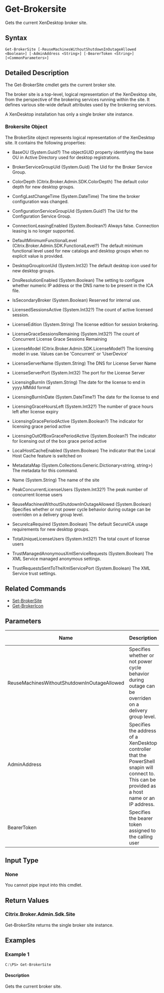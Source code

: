 ﻿
# Get-Brokersite
Gets the current XenDesktop broker site.
## Syntax
```
Get-BrokerSite [-ReuseMachinesWithoutShutdownInOutageAllowed <Boolean>] [-AdminAddress <String>] [-BearerToken <String>] [<CommonParameters>]
```
## Detailed Description
The Get-BrokerSite cmdlet gets the current broker site.

The broker site is a top-level, logical representation of the XenDesktop site, from the perspective of the brokering services running within the site. It defines various site-wide default attributes used by the brokering services.

A XenDesktop installation has only a single broker site instance.


### Brokersite Object
The BrokerSite object represents logical representation of the XenDesktop site. It contains the following properties:


  * BaseOU (System.Guid?) The objectGUID property identifying the base OU in Active Directory used for desktop registrations.

  * BrokerServiceGroupUid (System.Guid) The Uid for the Broker Service Group.

  * ColorDepth (Citrix.Broker.Admin.SDK.ColorDepth) The default color depth for new desktop groups.

  * ConfigLastChangeTime (System.DateTime) The time the broker configuration was changed.

  * ConfigurationServiceGroupUid (System.Guid?) The Uid for the Configuration Service Group.

  * ConnectionLeasingEnabled (System.Boolean?) Always false. Connection leasing is no longer supported.

  * DefaultMinimumFunctionalLevel (Citrix.Broker.Admin.SDK.FunctionalLevel?) The default minimum functional level used for new catalogs and desktop groups when no explicit value is provided.

  * DesktopGroupIconUid (System.Int32) The default desktop icon used for new desktop groups.

  * DnsResolutionEnabled (System.Boolean) The setting to configure whether numeric IP address or the DNS name to be present in the ICA file.

  * IsSecondaryBroker (System.Boolean) Reserved for internal use.

  * LicensedSessionsActive (System.Int32?) The count of active licensed session.

  * LicenseEdition (System.String) The license edition for session brokering.

  * LicenseGraceSessionsRemaining (System.Int32?) The count of Concurrent License Grace Sessions Remaining

  * LicenseModel (Citrix.Broker.Admin.SDK.LicenseModel?) The licensing model in use. Values can be 'Concurrent' or 'UserDevice'

  * LicenseServerName (System.String) The DNS for License Server Name

  * LicenseServerPort (System.Int32) The port for the License Server

  * LicensingBurnIn (System.String) The date for the license to end in yyyy.MMdd format

  * LicensingBurnInDate (System.DateTime?) The date for the license to end

  * LicensingGraceHoursLeft (System.Int32?) The number of grace hours left after license expiry

  * LicensingGracePeriodActive (System.Boolean?) The indicator for licensing grace period active

  * LicensingOutOfBoxGracePeriodActive (System.Boolean?) The indicator for licensing out of the box grace period active

  * LocalHostCacheEnabled (System.Boolean) The indicator that the Local Host Cache feature is switched on

  * MetadataMap (System.Collections.Generic.Dictionary&lt;string, string&gt;) The metadata for this command.

  * Name (System.String) The name of the site

  * PeakConcurrentLicenseUsers (System.Int32?) The peak number of concurrent license users

  * ReuseMachinesWithoutShutdownInOutageAllowed (System.Boolean) Specifies whether or not power cycle behavior during outage can be overriden on a delivery group level.

  * SecureIcaRequired (System.Boolean) The default SecureICA usage requirements for new desktop groups.

  * TotalUniqueLicenseUsers (System.Int32?) The total count of license users

  * TrustManagedAnonymousXmlServiceRequests (System.Boolean) The XML Service managed anonymous settings.

  * TrustRequestsSentToTheXmlServicePort (System.Boolean) The XML Service trust settings.


## Related Commands

* [Set-BrokerSite](../Set-BrokerSite/)
* [Get-BrokerIcon](../Get-BrokerIcon/)
## Parameters
| Name   | Description | Required? | Pipeline Input | Default Value |
| --- | --- | --- | --- | --- |
| ReuseMachinesWithoutShutdownInOutageAllowed | Specifies whether or not power cycle behavior during outage can be overriden on a delivery group level. | false | false |  |
| AdminAddress | Specifies the address of a XenDesktop controller that the PowerShell snapin will connect to. This can be provided as a host name or an IP address. | false | false | Localhost. Once a value is provided by any cmdlet, this value will become the default. |
| BearerToken | Specifies the bearer token assigned to the calling user | false | false |  |

## Input Type

### None
You cannot pipe input into this cmdlet.
## Return Values

### Citrix.Broker.Admin.Sdk.Site
Get-BrokerSite returns the single broker site instance.
## Examples

### Example 1
```
C:\PS> Get-BrokerSite
```
#### Description
Gets the current broker site.
